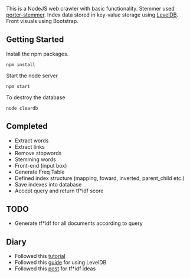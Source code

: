 This is a NodeJS web crawler with basic functionality.
Stemmer used [porter-stemmer](https://github.com/jedp/porter-stemmer).
Index data stored in key-value storage using [LevelDB](https://github.com/Level/levelup).
Front visuals using Bootstrap.

## Getting Started
Install the npm packages.
```
npm install
```
Start the node server
```
npm start
```
To destroy the database
```
node cleardb
```

## Completed
- Extract words
- Extract links
- Remove stopwords
- Stemming words
- Front-end (input box)
- Generate Freq Table
- Defined index structure (mapping, foward, inverted, parent_child etc.)
- Save indexes into database
- Accept query and return tf*idf score

## TODO
- Generate tf*idf for all documents according to query

## Diary
- Followed this [tutorial](https://scotch.io/tutorials/scraping-the-web-with-node-js)
- Followed this [guide](https://blog.yld.io/2016/10/24/node-js-databases-an-embedded-database-using-leveldb/#.WLbx6GR94y4) for using LevelDB
- Followed this [post](https://janav.wordpress.com/2013/10/27/tf-idf-and-cosine-similarity/) for tf*idf ideas
